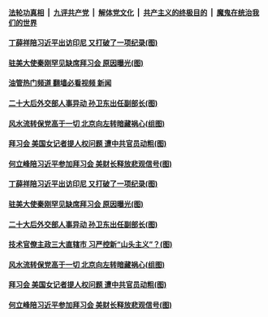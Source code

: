 ####  [法轮功真相](../../../../basic/blob/master/README.md?t=11171831) &nbsp;|&nbsp; [九评共产党](../../../../9ping.md/blob/master/README.md?t=11171831) &nbsp;|&nbsp; [解体党文化](../../../../jtdwh.md/blob/master/README.md?t=11171831)  &nbsp;|&nbsp; [共产主义的终极目的](../../../../gczydzjmd.md/blob/master/README.md?t=11171831) &nbsp;|&nbsp; [魔鬼在统治我们的世界](../../../../mgztzwmdsj.md/blob/master/README.md?t=11171831) 

#### [丁薛祥陪习近平出访印尼 又打破了一项纪录(图)](../pages/p2/1021847.md?t=11171831) 

#### [驻美大使秦刚罕见缺席拜习会 原因曝光(图)](../pages/p2/1021808.md?t=11171831) 

#### [油管热门频道 翻墙必看视频 新闻](http://129.146.143.75:81/youtube.html?11171831)

#### [二十大后外交部人事异动 孙卫东出任副部长(图)](../pages/p2/1021815.md?t=11171831) 

#### [风水流转保党高于一切 北京向左转暗藏祸心(组图)](../pages/p2/1020909.md?t=11171831) 

#### [拜习会 美国女记者提人权问题 遭中共官员动粗(图)](../pages/p2/1021748.md?t=11171831) 

#### [何立峰陪习近平参加拜习会 美财长释放悲观信号(图)](../pages/p2/1021732.md?t=11171831) 



#### [丁薛祥陪习近平出访印尼 又打破了一项纪录(图)](../pages/p2/1021847.md?t=11171831) 



#### [驻美大使秦刚罕见缺席拜习会 原因曝光(图)](../pages/p2/1021808.md?t=11171831) 




#### [二十大后外交部人事异动 孙卫东出任副部长(图)](../pages/p2/1021815.md?t=11171831) 

#### [技术官僚主政三大直辖市 习严控新“山头主义”？(图)](../pages/p2/1021725.md?t=11171831) 


#### [风水流转保党高于一切 北京向左转暗藏祸心(组图)](../pages/p2/1020909.md?t=11171831) 





#### [拜习会 美国女记者提人权问题 遭中共官员动粗(图)](../pages/p2/1021748.md?t=11171831) 

#### [何立峰陪习近平参加拜习会 美财长释放悲观信号(图)](../pages/p2/1021732.md?t=11171831) 


<img src='http://gfw-breaker.win/goodnews/indexes/p2.md' width='0px' height='0px'/>
